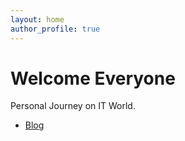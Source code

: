 ```yaml
---
layout: home
author_profile: true
---
```


# Welcome Everyone

Personal Journey on IT World.

* [Blog](https://ajiarya.github.io/blog)
